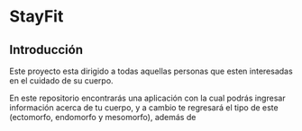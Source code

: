# StayFit
## Introducción
Este proyecto esta dirigido a todas aquellas personas que esten interesadas en el cuidado de su cuerpo.

En este repositorio encontrarás una aplicación con la cual podrás ingresar información acerca de tu cuerpo, y a cambio te regresará el tipo de este (ectomorfo, endomorfo y mesomorfo), además de 

